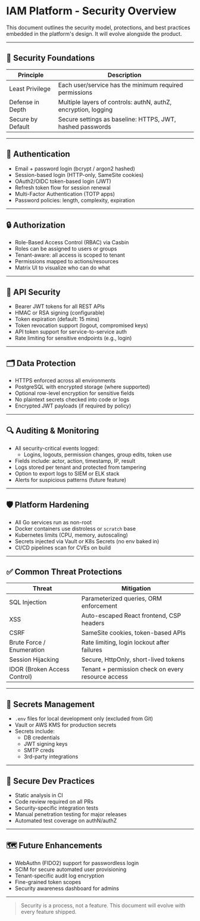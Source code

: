 # IAM Platform - Security Overview

This document outlines the security model, protections, and best practices embedded in the platform's design. It will evolve alongside the product.

---

## 🧱 Security Foundations

| Principle         | Description                                                   |
|------------------|---------------------------------------------------------------|
| Least Privilege  | Each user/service has the minimum required permissions        |
| Defense in Depth | Multiple layers of controls: authN, authZ, encryption, logging |
| Secure by Default| Secure settings as baseline: HTTPS, JWT, hashed passwords      |

---

## 🔐 Authentication

- Email + password login (bcrypt / argon2 hashed)
- Session-based login (HTTP-only, SameSite cookies)
- OAuth2/OIDC token-based login (JWT)
- Refresh token flow for session renewal
- Multi-Factor Authentication (TOTP apps)
- Password policies: length, complexity, expiration

---

## 🔒 Authorization

- Role-Based Access Control (RBAC) via Casbin
- Roles can be assigned to users or groups
- Tenant-aware: all access is scoped to tenant
- Permissions mapped to actions/resources
- Matrix UI to visualize who can do what

---

## 🔑 API Security

- Bearer JWT tokens for all REST APIs
- HMAC or RSA signing (configurable)
- Token expiration (default: 15 mins)
- Token revocation support (logout, compromised keys)
- API token support for service-to-service auth
- Rate limiting for sensitive endpoints (e.g., login)

---

## 🗂️ Data Protection

- HTTPS enforced across all environments
- PostgreSQL with encrypted storage (where supported)
- Optional row-level encryption for sensitive fields
- No plaintext secrets checked into code or logs
- Encrypted JWT payloads (if required by policy)

---

## 🔍 Auditing & Monitoring

- All security-critical events logged:
  - Logins, logouts, permission changes, group edits, token use
- Fields include: actor, action, timestamp, IP, result
- Logs stored per tenant and protected from tampering
- Option to export logs to SIEM or ELK stack
- Alerts for suspicious patterns (future feature)

---

## 🛡️ Platform Hardening

- All Go services run as non-root
- Docker containers use distroless or `scratch` base
- Kubernetes limits (CPU, memory, autoscaling)
- Secrets injected via Vault or K8s Secrets (no env baked in)
- CI/CD pipelines scan for CVEs on build

---

## ✅ Common Threat Protections

| Threat                  | Mitigation                                               |
|-------------------------|----------------------------------------------------------|
| SQL Injection           | Parameterized queries, ORM enforcement                   |
| XSS                     | Auto-escaped React frontend, CSP headers                 |
| CSRF                    | SameSite cookies, token-based APIs                       |
| Brute Force / Enumeration | Rate limiting, login lockout after failures            |
| Session Hijacking       | Secure, HttpOnly, short-lived tokens                     |
| IDOR (Broken Access Control) | Tenant + permission check on every resource access   |

---

## 🔄 Secrets Management

- `.env` files for local development only (excluded from Git)
- Vault or AWS KMS for production secrets
- Secrets include:
  - DB credentials
  - JWT signing keys
  - SMTP creds
  - 3rd-party integrations

---

## 🧪 Secure Dev Practices

- Static analysis in CI
- Code review required on all PRs
- Security-specific integration tests
- Manual penetration testing for major releases
- Automated test coverage on authN/authZ

---

## 🗺️ Future Enhancements

- WebAuthn (FIDO2) support for passwordless login
- SCIM for secure automated user provisioning
- Tenant-specific audit log encryption
- Fine-grained token scopes
- Security awareness dashboard for admins

---

> Security is a process, not a feature. This document will evolve with every feature shipped.
